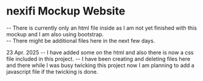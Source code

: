 # nexifi Mockup Website

-- There is currently only an html file inside as I am not yet finished with this mockup and I am also using bootstrap.  
-- There might be additional files here in the next few days.

23 Apr. 2025
-- I have added some on the html and also there is now a css file included in this project.
-- I have been creating and deleting files here and there while I was busy twicking this project now I am planning to add a javascript file if the twicking is done.
